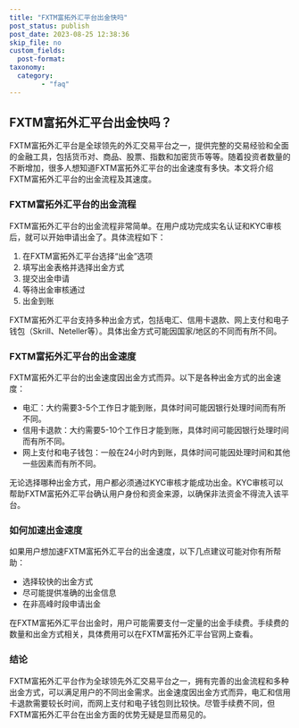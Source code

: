 ```yaml
---
title: "FXTM富拓外汇平台出金快吗"
post_status: publish
post_date: 2023-08-25 12:38:36
skip_file: no
custom_fields: 
  post-format: 
taxonomy:
  category:
        - "faq"
---
```


## FXTM富拓外汇平台出金快吗？

FXTM富拓外汇平台是全球领先的外汇交易平台之一，提供完整的交易经验和全面的金融工具，包括货币对、商品、股票、指数和加密货币等等。随着投资者数量的不断增加，很多人想知道FXTM富拓外汇平台的出金速度有多快。本文将介绍FXTM富拓外汇平台的出金流程及其速度。

### FXTM富拓外汇平台的出金流程

FXTM富拓外汇平台的出金流程非常简单。在用户成功完成实名认证和KYC审核后，就可以开始申请出金了。具体流程如下：

1. 在FXTM富拓外汇平台选择“出金”选项
2. 填写出金表格并选择出金方式
3. 提交出金申请
4. 等待出金审核通过
5. 出金到账

FXTM富拓外汇平台支持多种出金方式，包括电汇、信用卡退款、网上支付和电子钱包（Skrill、Neteller等）。具体出金方式可能因国家/地区的不同而有所不同。

### FXTM富拓外汇平台的出金速度

FXTM富拓外汇平台的出金速度因出金方式而异。以下是各种出金方式的出金速度：

- 电汇：大约需要3-5个工作日才能到账，具体时间可能因银行处理时间而有所不同。
- 信用卡退款：大约需要5-10个工作日才能到账，具体时间可能因银行处理时间而有所不同。
- 网上支付和电子钱包：一般在24小时内到账，具体时间可能因处理时间和其他一些因素而有所不同。

无论选择哪种出金方式，用户都必须通过KYC审核才能成功出金。KYC审核可以帮助FXTM富拓外汇平台确认用户身份和资金来源，以确保非法资金不得流入该平台。

### 如何加速出金速度

如果用户想加速FXTM富拓外汇平台的出金速度，以下几点建议可能对你有所帮助：

- 选择较快的出金方式
- 尽可能提供准确的出金信息
- 在非高峰时段申请出金

在FXTM富拓外汇平台出金时，用户可能需要支付一定量的出金手续费。手续费的数量和出金方式相关，具体费用可以在FXTM富拓外汇平台官网上查看。

### 结论

FXTM富拓外汇平台作为全球领先外汇交易平台之一，拥有完善的出金流程和多种出金方式，可以满足用户的不同出金需求。出金速度因出金方式而异，电汇和信用卡退款需要较长时间，而网上支付和电子钱包则比较快。尽管手续费不同，但FXTM富拓外汇平台在出金方面的优势无疑是显而易见的。
